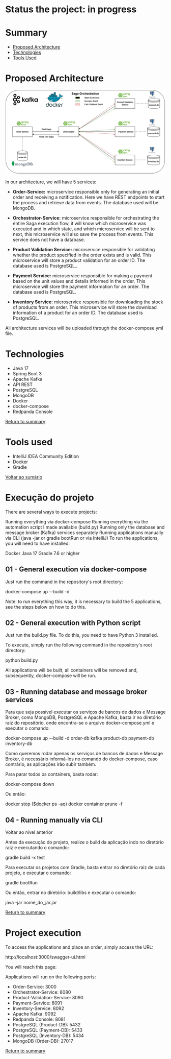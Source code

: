 # Status the project: in progress

# Summary 

- [Proposed Architecture](#ProposedArchitecture)
- [Technologies](#Technologies)
- [Tools Used](#Toolsused)
  
# Proposed Architecture

<picture>
  <source media="(prefers-color-scheme: dark)" srcset="https://github.com/kanttanhed/Microservices-Saga-orchestrated/blob/main/content/Architecture.png">
  <source media="(prefers-color-scheme: light)" srcset="https://github.com/kanttanhed/Microservices-Saga-orchestrated/blob/main/content/Architecture.png">
  <img alt="Shows an illustrated sun in light mode and a moon with stars in dark mode." src="https://github.com/kanttanhed/Microservices-Saga-orchestrated/blob/main/content/Architecture.png">
</picture>

In our architecture, we will have 5 services:

* **Order-Service:** microservice responsible only for generating an initial order and receiving a notification. Here we have REST endpoints to start the process and retrieve data from events. The database used will be MongoDB.

* **Orchestrator-Service:** microservice responsible for orchestrating the entire Saga execution flow, it will know which microservice was executed and in which state, and which microservice will be sent to next, this microservice will also save the process from events. This service does not have a database.

* **Product Validation Service:** microservice responsible for validating whether the product specified in the order exists and is valid. This microservice will store a product validation for an order ID. The database used is PostgreSQL..

* **Payment Service:** microservice responsible for making a payment based on the unit values and details informed in the order. This microservice will store the payment information for an order. The database used is PostgreSQL.

* **Inventory Service:** microservice responsible for downloading the stock of products from an order. This microservice will store the download information of a product for an order ID. The database used is PostgreSQL.

All architecture services will be uploaded through the docker-compose.yml file.

# Technologies
* Java 17
* Spring Boot 3
* Apache Kafka
* API REST
* PostgreSQL
* MongoDB
* Docker
* docker-compose
* Redpanda Console
  
[Return to summary](#Summary)

# Tools used

* IntelliJ IDEA Community Edition
* Docker
* Gradle
  
[Voltar ao sumário](#Sumário)

# Execução do projeto

There are several ways to execute projects:

Running everything via docker-compose
Running everything via the automation script I made available (build.py)
Running only the database and message broker (Kafka) services separately
Running applications manually via CLI (java -jar or gradle bootRun or via IntelliJ)
To run the applications, you will need to have installed:

Docker
Java 17
Gradle 7.6 or higher

## 01 - General execution via docker-compose

Just run the command in the repository's root directory:

docker-compose up --build -d

Note: to run everything this way, it is necessary to build the 5 applications, see the steps below on how to do this.

## 02 - General execution with Python script

Just run the build.py file. To do this, you need to have Python 3 installed.

To execute, simply run the following command in the repository's root directory:

python build.py

All applications will be built, all containers will be removed and, subsequently, docker-compose will be run.

## 03 - Running database and message broker services

Para que seja possível executar os serviços de bancos de dados e Message Broker, como MongoDB, PostgreSQL e Apache Kafka, basta ir no diretório raiz do repositório, onde encontra-se o arquivo docker-compose.yml e executar o comando:

docker-compose up --build -d order-db kafka product-db payment-db inventory-db

Como queremos rodar apenas os serviços de bancos de dados e Message Broker, é necessário informá-los no comando do docker-compose, caso contrário, as aplicações irão subir também.

Para parar todos os containers, basta rodar:

docker-compose down

Ou então:

docker stop ($docker ps -aq) docker container prune -f

## 04 - Running manually via CLI
Voltar ao nível anterior

Antes da execução do projeto, realize o build da aplicação indo no diretório raiz e executando o comando:

gradle build -x test

Para executar os projetos com Gradle, basta entrar no diretório raiz de cada projeto, e executar o comando:

gradle bootRun

Ou então, entrar no diretório: build/libs e executar o comando:

java -jar nome_do_jar.jar

[Return to summary](#Summary)

# Project execution

To access the applications and place an order, simply access the URL:

http://localhost:3000/swagger-ui.html

You will reach this page:


Applications will run on the following ports:

- Order-Service: 3000
- Orchestrator-Service: 8080
- Product-Validation-Service: 8090
- Payment-Service: 8091
- Inventory-Service: 8092
- Apache Kafka: 9092
- Redpanda Console: 8081
- PostgreSQL (Product-DB): 5432
- PostgreSQL (Payment-DB): 5433
- PostgreSQL (Inventory-DB): 5434
- MongoDB (Order-DB): 27017

[Return to summary](#Summary)
